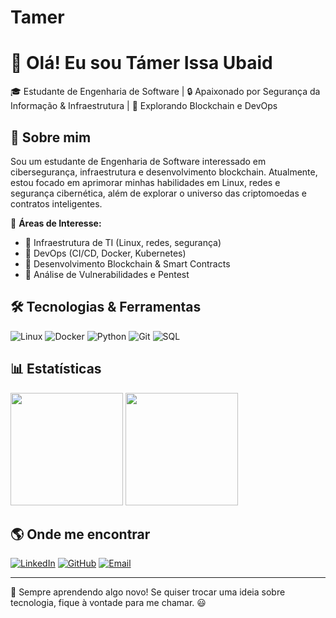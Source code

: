 # Tamer 
# 👋 Olá! Eu sou Támer Issa Ubaid

🎓 Estudante de Engenharia de Software | 🔒 Apaixonado por Segurança da Informação & Infraestrutura | 📌 Explorando Blockchain e DevOps  

## 🚀 Sobre mim  
Sou um estudante de Engenharia de Software interessado em cibersegurança, infraestrutura e desenvolvimento blockchain. Atualmente, estou focado em aprimorar minhas habilidades em Linux, redes e segurança cibernética, além de explorar o universo das criptomoedas e contratos inteligentes. 

📍 **Áreas de Interesse:**   
- 🔹 Infraestrutura de TI (Linux, redes, segurança)  
- 🔹 DevOps (CI/CD, Docker, Kubernetes)  
- 🔹 Desenvolvimento Blockchain & Smart Contracts  
- 🔹 Análise de Vulnerabilidades e Pentest  

## 🛠️ Tecnologias & Ferramentas  

![Linux](https://img.shields.io/badge/Linux-FCC624?style=for-the-badge&logo=linux&logoColor=black)
![Docker](https://img.shields.io/badge/Docker-2496ED?style=for-the-badge&logo=docker&logoColor=white)
![Python](https://img.shields.io/badge/Python-3776AB?style=for-the-badge&logo=python&logoColor=white)
![Git](https://img.shields.io/badge/Git-F05032?style=for-the-badge&logo=git&logoColor=white)
![SQL](https://img.shields.io/badge/SQL-4479A1?style=for-the-badge&logo=mysql&logoColor=white)

## 📊 Estatísticas  

<div>
  <img height="180em" src="https://github-readme-stats.vercel.app/api?username=tamerlinux&show_icons=true&theme=tokyonight" />
  <img height="180em" src="https://github-readme-stats.vercel.app/api/top-langs/?username=tamerlinux&layout=compact&langs_count=6&theme=tokyonight"/>
</div>

## 🌎 Onde me encontrar  

[![LinkedIn](https://img.shields.io/badge/LinkedIn-000?style=for-the-badge&logo=linkedin&logoColor=0A66C2)](https://www.linkedin.com/in/támer/)
[![GitHub](https://img.shields.io/badge/GitHub-000?style=for-the-badge&logo=github)](https://github.com/TamerIssaUbaid)
[![Email](https://img.shields.io/badge/Email-000?style=for-the-badge&logo=gmail&logoColor=EA4335)](mailto:uubtamer@gmail.com)

---

🚀 Sempre aprendendo algo novo! Se quiser trocar uma ideia sobre tecnologia, fique à vontade para me chamar. 😃  

